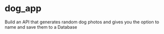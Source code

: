 # dog_app
Build an API that generates random dog photos and gives you the option to name and save them to a Database
